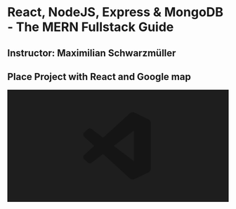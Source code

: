 # React, NodeJS, Express & MongoDB - The MERN Fullstack Guide
## Instructor: Maximilian Schwarzmüller
## Place Project with React and Google map
![App ScreenShot](https://github.com/yeasinopu17/place-Project-with-React-and-Google-map/blob/master/Screenshot.jpg)